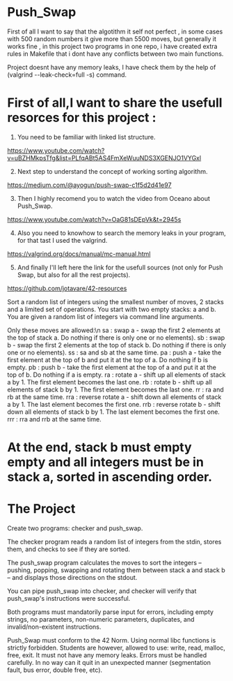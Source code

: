 # Push_Swap

First of all I want to say that the algotithm it self not perfect , in some cases with 500 random numbers it give more than 5500 moves, but generally it works fine , in this project two programs in one repo, i have created extra rules in Makefile that i dont have any conflicts between two main functions.

Project doesnt have any memory leaks, I have check them by the help of (valgrind --leak-check=full -s) command.

# First of all,I want to share the usefull resorces for this project :

1. You need to be familiar with linked list structure.

https://www.youtube.com/watch?v=uBZHMkpsTfg&list=PLfqABt5AS4FmXeWuuNDS3XGENJO1VYGxl

2. Next step to understand the concept of working sorting algorithm.

https://medium.com/@ayogun/push-swap-c1f5d2d41e97

3. Then I highly recomend you to watch the video from Oceano about Push_Swap.

https://www.youtube.com/watch?v=OaG81sDEpVk&t=2945s

4. Also you need to knowhow to search the memory leaks in your program, for that tast I used the valgrind.

https://valgrind.org/docs/manual/mc-manual.html

5. And finally I'll left here the link for the usefull sources (not only for Push Swap, but also for all the rest projects).

https://github.com/jotavare/42-resources   

Sort a random list of integers using the smallest number of moves, 2 stacks and a limited set of operations.
You start with two empty stacks: a and b. You are given a random list of integers via command line arguments. 

Only these moves are allowed:\n
sa : swap a - swap the first 2 elements at the top of stack a. Do nothing if there is only one or no elements).
sb : swap b - swap the first 2 elements at the top of stack b. Do nothing if there is only one or no elements).
ss : sa and sb at the same time.
pa : push a - take the first element at the top of b and put it at the top of a. Do nothing if b is empty.
pb : push b - take the first element at the top of a and put it at the top of b. Do nothing if a is empty.
ra : rotate a - shift up all elements of stack a by 1. The first element becomes the last one.
rb : rotate b - shift up all elements of stack b by 1. The first element becomes the last one.
rr : ra and rb at the same time.
rra : reverse rotate a - shift down all elements of stack a by 1. The last element becomes the first one.
rrb : reverse rotate b - shift down all elements of stack b by 1. The last element becomes the first one.
rrr : rra and rrb at the same time.

# At the end, stack b must empty empty and all integers must be in stack a, sorted in ascending order. 

# The Project

Create two programs: checker and push_swap. 

The checker program reads a random list of integers from the stdin, stores them, and checks to see if they are sorted. 

The push_swap program calculates the moves to sort the integers – pushing, popping, swapping and rotating them between stack a and stack b – and displays those directions on the stdout. 

You can pipe push_swap into checker, and checker will verify that push_swap's instructions were successful. 

Both programs must mandatorily parse input for errors, including empty strings, no parameters, non-numeric parameters, duplicates, and invalid/non-existent instructions.

Push_Swap must conform to the 42 Norm. 
Using normal libc functions is strictly forbidden. Students are however, allowed to use: write, read, malloc, free, exit. It must not have any memory leaks. Errors must be handled carefully. 
In no way can it quit in an unexpected manner (segmentation fault, bus error, double free, etc).

